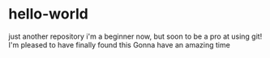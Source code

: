 # hello-world
just another repository
i'm a beginner now, but soon to be a pro at using git!
I'm pleased to have finally found this
Gonna have an amazing time
